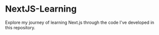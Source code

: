# NextJS-Learning
Explore my journey of learning Next.js through the code I've developed in this repository.
